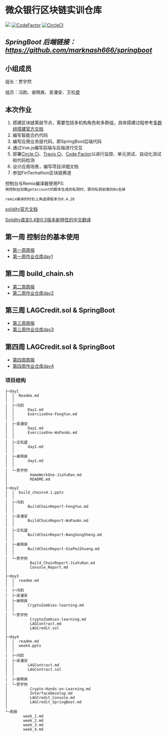 # 微众银行区块链实训仓库
![](https://travis-ci.com/marknash666/springboot.svg?branch=master)
[![CodeFactor](https://www.codefactor.io/repository/github/marknash666/springboot/badge)](https://www.codefactor.io/repository/github/marknash666/springboot)
[![CircleCI](https://circleci.com/gh/marknash666/springboot.svg?style=svg)](https://circleci.com/gh/marknash666/springboot)

## _SpringBoot 后端链接：https://github.com/marknash666/springboot_
## 小组成员
组长：贾宇然

组员：冯韵、谢珮爽、吴潘安、王松盛
## 本次作业
1. 搭建区块链第层节点，需要包括多机构角色和多群组，具体搭建过程参考[多群组搭建官方文档][1] 
1. 编写智能合约代码
2. 编写应用业务层代码，即SpringBoot后端代码
3. 通过Vue.js编写前端与后端进行交互
4. 部署[Circle Ci][3]、[Travis Ci][4]、[Code Factor][5]以进行监控、单元测试、自动化测试和代码检测
5. 设计应用场景，编写项目详细文档
6. 参加FinTechathon区块链赛道


控制台与Remix编译器使用PS:<br/>
`用控制台加载getaccount的脚本生成的私钥时，需将私钥前面的0x去掉`

`remix编译的时右上角选择版本为0.4.26`

[solidity官方文档](https://solidity.readthedocs.io/en/latest/)

[Solidity语言0.4到0.5版本新特性的中文翻译](https://zhuanlan.zhihu.com/p/54169418)



[1]: https://fisco-bcos-documentation.readthedocs.io/zh_CN/latest/docs/tutorial/enterprise_quick_start.html "jiangshi"
[2]: https://github.com/FISCO-BCOS/spring-boot-starter/blob/master/doc/README_CN.md "Spring Boot"
[3]: https://circleci.com/gh/marknash666/ "circle"
[4]: https://travis-ci.com/marknash666/springboot "travis"
[5]: https://www.codefactor.io/ "codefactor"

## 第一周 控制台的基本使用
- [第一周周报](https://github.com/bisco-fcos/webank/blob/master/%E5%91%A8%E6%8A%A5/week_1.md)
- [第一周作业仓库day1](https://github.com/bisco-fcos/webank/tree/master/day1)
## 第二周 build_chain.sh
- [第二周周报](https://github.com/bisco-fcos/webank/blob/master/%E5%91%A8%E6%8A%A5/week_2.md)
- [第二周作业仓库day2](https://github.com/bisco-fcos/webank/tree/master/day2)
## 第三周 LAGCredit.sol & SpringBoot
- [第三周周报](https://github.com/bisco-fcos/webank/blob/master/%E5%91%A8%E6%8A%A5/week_3.md)
- [第三周作业仓库day3](https://github.com/bisco-fcos/webank/tree/master/day3)
## 第四周 LAGCredit.sol & SpringBoot
- [第四周周报](https://github.com/bisco-fcos/webank/blob/master/%E5%91%A8%E6%8A%A5/week_4.md)
- [第四周作业仓库day4](https://github.com/bisco-fcos/webank/tree/master/day4)


### 项目结构
```
├─day1
│  │  Readme.md
│  │  
│  ├─冯韵
│  │      Day1.md
│  │      ExerciseOne-FengYun.md
│  │      
│  ├─吴潘安
│  │      Day1.md
│  │      ExerciseOne-WuPanAn.md
│  │      
│  ├─王松盛
│  │      day1.md
│  │      
│  ├─谢珮爽
│  │      day1.md
│  │      
│  └─贾宇然
│          HomeWorkOne-JiaYuRan.md
│          README.md
│          
├─day2
│  │  build_chainv4.1.pptx
│  │  
│  ├─冯韵
│  │      BuildChainReport-FengYun.md
│  │      
│  ├─吴潘安
│  │      BuildChainReport-WuPanAn.md
│  │      
│  ├─王松盛
│  │      BuildChainReport-WangSongSheng.md
│  │      
│  ├─谢珮爽
│  │      BuildChainReport-XiePeiShuang.md
│  │      
│  └─贾宇然
│          Build_ChainReport-JiaYuRan.md
│          Console_Report.md
│          
├─day3
│  │  readme.md
│  │  
│  ├─冯韵
│  ├─吴潘安
│  ├─谢珮爽
│  │      CryptoZombies-learning.md
│  │      
│  └─贾宇然
│          CryptoZombies-learning.md
│          LAGContract.md
│          LAGCredit.sol
│          
├─day4
│  │  readme.md
│  │  week4.pptx
│  │  
│  ├─冯韵
│  ├─吴潘安
│  │      LAGContract.md
│  │      LAGContract.sol
│  │      
│  ├─谢珮爽
│  └─贾宇然
│          Crypto-Hands-on-Learning.md
│          InterfaceDevelop.md
│          LAGCredit_Console.md
│          LAGCredit_SpringBoot.md
│          
└─周报
        week_1.md
        week_2.md
        week_3.md
        week_4.md       
```

